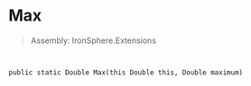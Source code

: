 ﻿

# Max

> Assembly: IronSphere.Extensions



```


public static Double Max(this Double this, Double maximum)
```